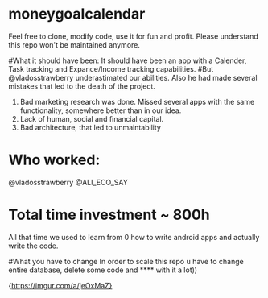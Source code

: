 # moneygoalcalendar
Feel free to clone, modify code, use it for fun and profit.
Please understand this repo won't be maintained anymore.

#What it should have been:
  It should have been an app with a Calender, Task tracking and Expance/Income tracking capabilities.
  #But 
  @vladosstrawberry underastimated our abilities. Also he had made several mistakes that led to the death of the project.
  1. Bad marketing research was done. Missed several apps with the same functionality, somewhere better than in our idea.
  2. Lack of human, social and financial capital.
  3. Bad architecture, that led to unmaintability
  
  
# Who worked:
  @vladosstrawberry
  @ALI_ECO_SAY
  
# Total time investment ~ 800h
  All that time we used to learn from 0 how to write android apps and actually write the code.



#What you have to change
In order to scale this repo u have to change entire database, delete some code and **** with it a lot))


{https://imgur.com/a/jeOxMaZ}

